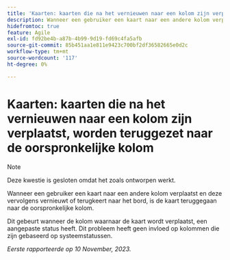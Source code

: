 ```yaml
---
title: 'Kaarten: kaarten die na het vernieuwen naar een kolom zijn verplaatst, worden teruggezet naar de oorspronkelijke kolom'
description: Wanneer een gebruiker een kaart naar een andere kolom verplaatst en deze vervolgens vernieuwt of terugkeert naar het bord, is de kaart teruggegaan naar de oorspronkelijke kolom.
hidefromtoc: true
feature: Agile
exl-id: fd92be4b-a87b-4b99-9d19-fd69c4fa5afb
source-git-commit: 85b451aa1e811e9423c700bf2df36582665e0d2c
workflow-type: tm+mt
source-wordcount: '117'
ht-degree: 0%

---
```


# Kaarten: kaarten die na het vernieuwen naar een kolom zijn verplaatst, worden teruggezet naar de oorspronkelijke kolom

>[!NOTE]
>
>Deze kwestie is gesloten omdat het zoals ontworpen werkt.

Wanneer een gebruiker een kaart naar een andere kolom verplaatst en deze vervolgens vernieuwt of terugkeert naar het bord, is de kaart teruggegaan naar de oorspronkelijke kolom.

Dit gebeurt wanneer de kolom waarnaar de kaart wordt verplaatst, een aangepaste status heeft. Dit probleem heeft geen invloed op kolommen die zijn gebaseerd op systeemstatussen.

_Eerste rapporteerde op 10 November, 2023._

<!--CHECK ME - NO VIEWS APRIL-JUNE 2025(July 21 and 25)-->
